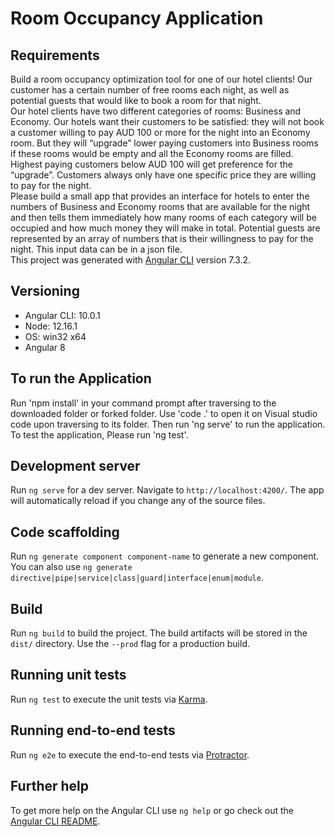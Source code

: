 # Room Occupancy Application

## Requirements

Build a room occupancy optimization tool for one of our hotel clients! Our customer has a certain number of free rooms each night, as well as potential guests that would like to book a room for that night.						
Our hotel clients have two different categories of rooms: Business and Economy. Our hotels want their customers to be satisfied: they will not book a customer willing to pay AUD 100 or more for the night into an Economy room. But they will “upgrade” lower paying customers into Business rooms if these rooms would be empty and all the Economy rooms are filled. Highest paying customers below AUD 100 will get preference for the “upgrade”. Customers always only have one specific price they are willing to pay for the night.				
Please build a small app that provides an interface for hotels to enter the numbers of Business and Economy rooms that are available for the night and then tells them immediately how many rooms of each category will be occupied and how much money they will make in total. Potential guests are represented by an array of numbers that is their willingness to pay for the night. This input data can be in a json file.	
This project was generated with [Angular CLI](https://github.com/angular/angular-cli) version 7.3.2.

## Versioning

- Angular CLI: 10.0.1
- Node: 12.16.1
- OS: win32 x64
- Angular 8

## To run the Application

Run 'npm install' in your command prompt after traversing to the downloaded folder or forked folder. Use 'code .' to open it on Visual studio code upon traversing to its folder.
Then run 'ng serve' to run the application.
To test the application, Please run 'ng test'.

## Development server

Run `ng serve` for a dev server. Navigate to `http://localhost:4200/`. The app will automatically reload if you change any of the source files.

## Code scaffolding

Run `ng generate component component-name` to generate a new component. You can also use `ng generate directive|pipe|service|class|guard|interface|enum|module`.

## Build

Run `ng build` to build the project. The build artifacts will be stored in the `dist/` directory. Use the `--prod` flag for a production build.

## Running unit tests

Run `ng test` to execute the unit tests via [Karma](https://karma-runner.github.io).

## Running end-to-end tests

Run `ng e2e` to execute the end-to-end tests via [Protractor](http://www.protractortest.org/).

## Further help

To get more help on the Angular CLI use `ng help` or go check out the [Angular CLI README](https://github.com/angular/angular-cli/blob/master/README.md).
